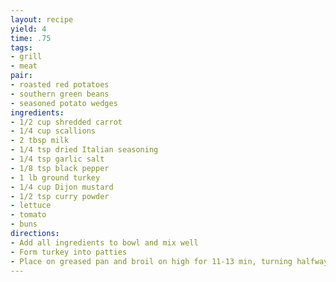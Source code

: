 ```yaml
---
layout: recipe
yield: 4
time: .75
tags:
- grill
- meat
pair:
- roasted red potatoes
- southern green beans
- seasoned potato wedges
ingredients:
- 1/2 cup shredded carrot
- 1/4 cup scallions
- 2 tbsp milk
- 1/4 tsp dried Italian seasoning
- 1/4 tsp garlic salt
- 1/8 tsp black pepper
- 1 lb ground turkey
- 1/4 cup Dijon mustard
- 1/2 tsp curry powder
- lettuce
- tomato
- buns
directions:
- Add all ingredients to bowl and mix well
- Form turkey into patties
- Place on greased pan and broil on high for 11-13 min, turning halfway
---
```

